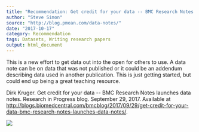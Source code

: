 ```yaml
---
title: "Recommendation: Get credit for your data -- BMC Research Notes launches data notes"
author: "Steve Simon"
source: "http://blog.pmean.com/data-notes/"
date: "2017-10-17"
category: Recommendation
tags: Datasets, Writing research papers
output: html_document
---
```


This is a new effort to get data out into the open for others to use. A
data note can be on data that was not published or it could be an
addendum describing data used in another publication. This is just
getting started, but could end up being a great teaching
resource.

<!---More--->

Dirk Kruger. Get credit for your data -- BMC Research Notes launches
data notes. Research in Progress blog. September 29, 2017. Available at
<http://blogs.biomedcentral.com/bmcblog/2017/09/29/get-credit-for-your-data-bmc-research-notes-launches-data-notes/>.

![](http://www.pmean.com/images/images/17/data-notes01.png)




